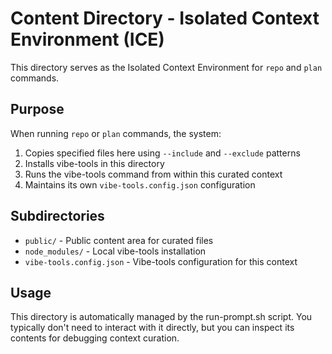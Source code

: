 # Content Directory - Isolated Context Environment (ICE)

This directory serves as the Isolated Context Environment for `repo` and `plan` commands.

## Purpose

When running `repo` or `plan` commands, the system:
1. Copies specified files here using `--include` and `--exclude` patterns
2. Installs vibe-tools in this directory
3. Runs the vibe-tools command from within this curated context
4. Maintains its own `vibe-tools.config.json` configuration

## Subdirectories

- `public/` - Public content area for curated files
- `node_modules/` - Local vibe-tools installation
- `vibe-tools.config.json` - Vibe-tools configuration for this context

## Usage

This directory is automatically managed by the run-prompt.sh script. You typically don't need to interact with it directly, but you can inspect its contents for debugging context curation.
